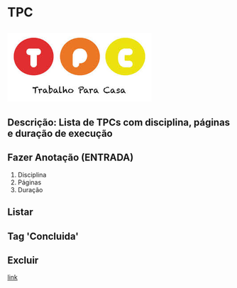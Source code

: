 # TPC
![ TPC ](https://github.com/AndreCastanheira3373/formacao_ucfd10790/blob/main/public/tpc.jpg)
---
Descrição: Lista de **TPCs** com disciplina, páginas e duração de execução
---
## Fazer Anotação (ENTRADA)
1. Disciplina
2. Páginas
3. Duração
## Listar
## Tag 'Concluida'
## Excluir
[ link ](https://formacaoucfd10790-git-main-andrecastanheira3373.vercel.app/)

